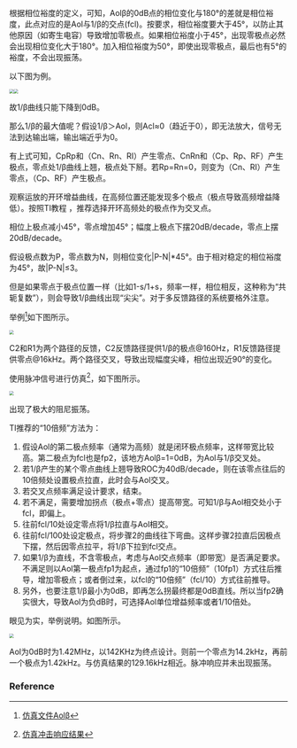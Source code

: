 根据相位裕度的定义，可知，Aolβ的0dB点的相位变化与180°的差就是相位裕度，此点对应的是Aol与1/β的交点(fcl)。按要求，相位裕度要大于45°，以防止其他原因（如寄生电容）导致增加零极点。如果相位裕度小于45°，出现零极点必然会出现相位变化大于180°。加入相位裕度为50°，即使出现零极点，最后也有5°的裕度，不会出现振荡。

以下图为例。

<img src="http://www.mythbird.com:8000/f/40c92ae224364dd79c19/?dl=1" style="zoom:50%;" /><img src="http://www.mythbird.com:8000/f/4fa1401396594cfdadfe/?dl=1" style="zoom:50%;" />

故1/β曲线只能下降到0dB。

那么1/β的最大值呢？假设1/β＞Aol，则Acl≈0（趋近于0），即无法放大，信号无法到达输出端，输出端近乎为0。

有上式可知，CpRp和（Cn、Rn、RI）产生零点、CnRn和（Cp、Rp、RF）产生极点，零点处1/β曲线上翘，极点处下掰。若Rp=Rn=0，则变为（Cn、RI）产生零点，（Cp、RF）产生极点。

观察运放的开环增益曲线，在高频位置还能发现多个极点（极点导致高频增益降低）。按照TI教程 ，推荐选择开环高频处的极点作为交叉点。                  



相位上极点减小45°，零点增加45°；幅度上极点下摆20dB/decade，零点上摆20dB/decade。

假设极点数为P，零点数为N，则相位变化|P-N|*45°。由于相对稳定的相位裕度为45°，故|P-N|≤3。



但是如果零点于极点位置一样（比如1-s/1+s，频率一样，相位相反，这种称为“共轭复数”），则会导致1/β曲线出现“尖尖”。对于多反馈路径的系统要格外注意。

举例[^1]如下图所示。

<img src="http://www.mythbird.com:8000/f/a9a1750f51944c15b78f/?dl=1" style="zoom:50%;" />

C2和R1为两个路径的反馈，C2反馈路径提供1/β的极点@160Hz，R1反馈路径提供零点@16kHz。两个路径交叉，导致出现幅度尖峰，相位出现近90°的变化。

使用脉冲信号进行仿真[^2]，如下图所示。

<img src="http://www.mythbird.com:8000/f/2dba78df5e6746509edb/?dl=1" style="zoom:50%;" />

出现了极大的阻尼振荡。



TI推荐的“10倍频”方法为：

1. 假设Aol的第二极点频率（通常为高频）就是闭环极点频率，这样带宽比较高。第二极点为fcl也是fp2，该地方Aolβ=1=0dB，为Aol与1/β交叉处。
2. 若1/β产生的某个零点曲线上翘导致ROC为40dB/decade，则在该零点往后的10倍频处设置极点拉直，此时会与Aol交叉。
3. 若交叉点频率满足设计要求，结束。
4. 若不满足，需要增加拐点（极点+零点）提高带宽。可知1/β与Aol相交处小于fcl，即偏上。
5. 往前fcl/10处设定零点将1/β拉直与Aol相交。
6. 往前fcl/100处设定极点，将步骤2的曲线往下弯曲。这样步骤2拉直后因极点下摆，然后因零点拉平，将1/β下拉到fcl交点。
7. 如果1/β为直线，不含零极点，考虑与Aol交点频率（即带宽）是否满足要求。不满足则以Aol第一极点fp1为起点，通过fp1的“10倍频”（10fp1）方式往后推导，增加零极点；或者倒过来，以fcl的“10倍频”（fcl/10）方式往前推导。
8. 另外，也要注意1/β最小为0dB，即再怎么拐最终都是0dB直线。所以当fp2确实很大，导致Aol为负dB时，可选择Aol单位增益频率或者1/10倍处。



眼见为实，举例说明。如图所示。

<img src="http://www.mythbird.com:8000/f/af0efbb9c4db4098ba40/?dl=1" style="zoom:50%;" />

Aol为0dB时为1.42MHz，以142KHz为终点设计。则前一个零点为14.2kHz，再前一个极点为1.42kHz。与仿真结果的129.16kHz相近。脉冲响应并未出现振荡。



### Reference

[^1]: [仿真文件Aolβ](http://www.mythbird.com:8000/f/2562308a5a7a4d9bb013/?dl=1)
[^2]: [仿真冲击响应结果](http://www.mythbird.com:8000/f/ea137da22c2d40f3a3be/?dl=1)

